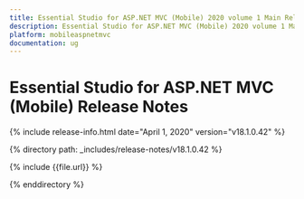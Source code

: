 ```yaml
---
title: Essential Studio for ASP.NET MVC (Mobile) 2020 volume 1 Main Release Notes  
description: Essential Studio for ASP.NET MVC (Mobile) 2020 volume 1 Main Release Notes  
platform: mobileaspnetmvc
documentation: ug
---
```


# Essential Studio for ASP.NET MVC (Mobile)  Release Notes  

{% include release-info.html date="April 1, 2020"  version="v18.1.0.42" %} 


{% directory path: _includes/release-notes/v18.1.0.42 %}

{% include {{file.url}} %}

{% enddirectory %}